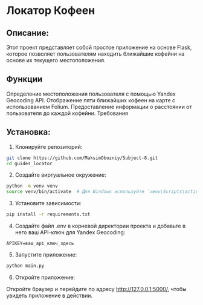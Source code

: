 
Локатор Кофеен
==================================================

Описание:
--------------------------------------------------
Этот проект представляет собой простое приложение на основе Flask, которое позволяет пользователям находить ближайшие кофейни на основе их текущего местоположения.


Функции
--------------------------------------------------
Определение местоположения пользователя с помощью Yandex Geocoding API.
Отображение пяти ближайших кофеен на карте с использованием Folium.
Предоставление информации о расстоянии от пользователя до каждой кофейни.
Требования

Установка:
--------------------------------------------------

1. Клонируйте репозиторий:

```bash
git clone https://github.com/MaksimObozniy/Subject-8.git
cd guides_locator
```

2. Создайте виртуальное окружение:

```bash
python -m venv venv
source venv/bin/activate  # Для Windows используйте `venv\Scripts\activate`
```

3. Установите зависимости:

```bash
pip install -r requirements.txt
```

4. Создайте файл .env в корневой директории проекта и добавьте в него ваш API-ключ для Yandex Geocoding:

```.env
APIKEY=ваш_api_ключ_здесь
```

5. Запустите приложение:

```bash
python main.py
```

6. Откройте приложение:

Откройте браузер и перейдите по адресу http://127.0.0.1:5000/, чтобы увидеть приложение в действии.
